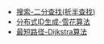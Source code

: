  - [搜索-二分查找(折半查找)](/计算机时代/算法(啊哈)/%E6%90%9C%E7%B4%A2-%E4%BA%8C%E5%88%86%E6%9F%A5%E6%89%BE%28%E6%8A%98%E5%8D%8A%E6%9F%A5%E6%89%BE%29.md)
- [分布式ID生成-雪花算法](/计算机时代/算法(啊哈)/%E5%88%86%E5%B8%83%E5%BC%8FID%E7%94%9F%E6%88%90-%E9%9B%AA%E8%8A%B1%E7%AE%97%E6%B3%95.md)
- [最短路径-Dijkstra算法](/计算机时代/算法(啊哈)/%E6%9C%80%E7%9F%AD%E8%B7%AF%E5%BE%84-Dijkstra%E7%AE%97%E6%B3%95.md)